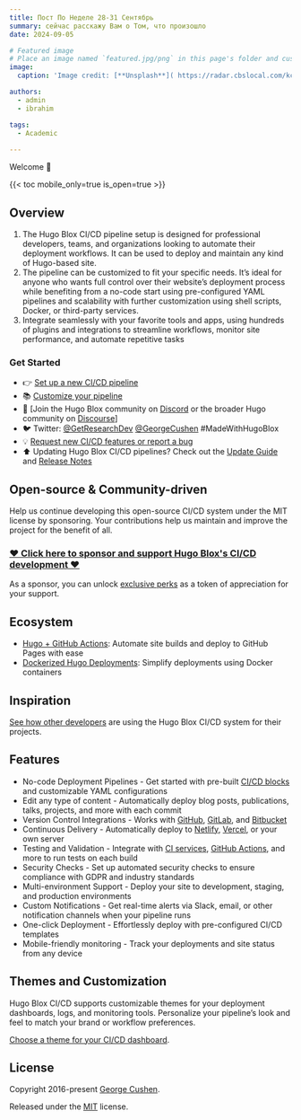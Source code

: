 ```yaml
---
title: Пост По Неделе 28-31 Сентябрь
summary: cейчас расскажу Вам о Том, что произошло
date: 2024-09-05

# Featured image
# Place an image named `featured.jpg/png` in this page's folder and customize its options here.
image:
  caption: 'Image credit: [**Unsplash**]( https://radar.cbslocal.com/kcbs/radars_anime/Web_TravelToday.jpg)'

authors:
  - admin
  - ibrahim

tags:
  - Academic
  
---
```


Welcome 👋

{{< toc mobile_only=true is_open=true >}}

## Overview
1. The Hugo Blox CI/CD pipeline setup is designed for professional developers, teams, and organizations looking to automate their deployment workflows. It can be used to deploy and maintain any kind of Hugo-based site.
2. The pipeline can be customized to fit your specific needs. It’s ideal for anyone who wants full control over their website’s deployment process while benefiting from a no-code start using pre-configured YAML pipelines and scalability with further customization using shell scripts, Docker, or third-party services.
3. Integrate seamlessly with your favorite tools and apps, using hundreds of plugins and integrations to streamline workflows, monitor site performance, and automate repetitive tasks

[//]: # ([![The template is mobile first with a responsive design to ensure that your site looks stunning on every device.]&#40;https://raw.githubusercontent.com/wowchemy/wowchemy-hugo-modules/main/starters/academic/preview.png&#41;]&#40;https://hugoblox.com&#41;)

### Get Started

- 👉 [Set up a new CI/CD pipeline](https://hugoblox.com/cicd-setup/)
- 📚 [Customize your pipeline](https://docs.hugoblox.com/cicd/)
- 💬 [Join the Hugo Blox community on [Discord](https://discord.gg/z8wNYzb) or the broader Hugo community on [Discourse](https://discourse.gohugo.io)]
- 🐦 Twitter: [@GetResearchDev](https://twitter.com/GetResearchDev) [@GeorgeCushen](https://twitter.com/GeorgeCushen) #MadeWithHugoBlox
- 💡 [Request new CI/CD features or report a bug](https://github.com/HugoBlox/hugo-blox-builder/issues)
- ⬆️ Updating Hugo Blox CI/CD pipelines? Check out the [Update Guide](https://docs.hugoblox.com/reference/cicd-update/) and [Release Notes](https://github.com/HugoBlox/hugo-blox-builder/releases)

## Open-source & Community-driven

Help us continue developing this open-source CI/CD system under the MIT license by sponsoring. Your contributions help us maintain and improve the project for the benefit of all.

### [❤️ Click here to sponsor and support Hugo Blox's CI/CD development ❤️](https://hugoblox.com/sponsor/)

As a sponsor, you can unlock [exclusive perks](https://hugoblox.com/sponsor/) as a token of appreciation for your support.

## Ecosystem

- [Hugo + GitHub Actions](https://github.com/GetRD/hugo-gh-actions-template): Automate site builds and deploy to GitHub Pages with ease
- [Dockerized Hugo Deployments](https://github.com/GetRD/hugo-docker-template): Simplify deployments using Docker containers

## Inspiration

[See how other developers](https://hugoblox.com/creators/) are using the Hugo Blox CI/CD system for their projects.

## Features

- No-code Deployment Pipelines - Get started with pre-built [CI/CD blocks](https://hugoblox.com/cicd-blocks/) and customizable YAML configurations
- Edit any type of content - Automatically deploy blog posts, publications, talks, projects, and more with each commit
- Version Control Integrations - Works with [GitHub](https://github.com), [GitLab](https://gitlab.com), and [Bitbucket](https://bitbucket.org)
- Continuous Delivery - Automatically deploy to [Netlify](https://www.netlify.com), [Vercel](https://vercel.com), or your own server
- Testing and Validation - Integrate with [CI services](https://circleci.com), [GitHub Actions](https://github.com/features/actions), and more to run tests on each build
- Security Checks - Set up automated security checks to ensure compliance with GDPR and industry standards
- Multi-environment Support - Deploy your site to development, staging, and production environments
- Custom Notifications - Get real-time alerts via Slack, email, or other notification channels when your pipeline runs
- One-click Deployment - Effortlessly deploy with pre-configured CI/CD templates
- Mobile-friendly monitoring - Track your deployments and site status from any device

## Themes and Customization

Hugo Blox CI/CD supports customizable themes for your deployment dashboards, logs, and monitoring tools. Personalize your pipeline’s look and feel to match your brand or workflow preferences.

[Choose a theme for your CI/CD dashboard](https://docs.hugoblox.com/cicd-dashboard/).

## License

Copyright 2016-present [George Cushen](https://georgecushen.com).

Released under the [MIT](https://github.com/HugoBlox/hugo-blox-builder/blob/main/LICENSE.md) license.
